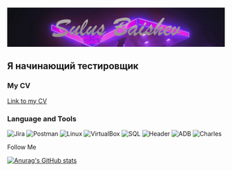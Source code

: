 ![Header](https://github.com/SulusBaishev/SulusBaishev/blob/main/assets/Sullus%20Baishev2.png)

## Я начинающий тестировщик
### My CV
[Link to my CV](https://hh.ru/resume/732fac38ff0c549e0c0039ed1f58395976446e)

### Language and Tools
![Jira](https://img.shields.io/badge/Jira-090909?style-for-the-badget&logo=Jira&logoColor=365FD0)
![Postman](https://img.shields.io/badge/Postman-090909?style-for-the-badget&logo=Postman&logoColor=ED7A4B)
![Linux](https://img.shields.io/badge/Linux-090909?style-for-the-badget&logo=Linux&logoColor=FDFFFF)
![VirtualBox](https://img.shields.io/badge/VirtaulBox-090909?style-for-the-badget&logo=VirtualBox&logoColor=FDFFFF)
![SQL](https://img.shields.io/badge/SQL-090909?style-for-the-badget&logo=Mysql&logoColor=5F819E)
![Header](https://img.shields.io/badge/DevTools-090909?style=for-the-badget&logo=googlechrome&logoColor=2674f2)
![ADB](https://img.shields.io/badge/ADB-090909?style-for-the-badget&logo=ADB&logoColor=FDFFFF)
![Charles](https://img.shields.io/badge/Charles-090909?style-for-the-badget&logo=Charles&logoColor=)

Follow Me

[![Anurag's GitHub stats](https://github-readme-stats.vercel.app/api?username=SulusBaishev)](https://github.com/anuraghazra/github-readme-stats)
